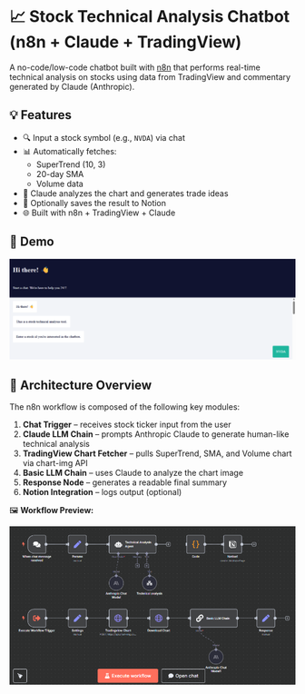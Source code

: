 # 📈 Stock Technical Analysis Chatbot (n8n + Claude + TradingView)

A no-code/low-code chatbot built with [n8n](https://n8n.io/) that performs real-time technical analysis on stocks using data from TradingView and commentary generated by Claude (Anthropic).

## 💡 Features

- 🔍 Input a stock symbol (e.g., `NVDA`) via chat
- 📊 Automatically fetches:
  - SuperTrend (10, 3)
  - 20-day SMA
  - Volume data
- 🧠 Claude analyzes the chart and generates trade ideas
- 📘 Optionally saves the result to Notion
- 🌐 Built with n8n + TradingView + Claude

## 🚀 Demo

![Demo](docs/demo1.png)

## 🧠 Architecture Overview

The n8n workflow is composed of the following key modules:

1. **Chat Trigger** – receives stock ticker input from the user
2. **Claude LLM Chain** – prompts Anthropic Claude to generate human-like technical analysis
3. **TradingView Chart Fetcher** – pulls SuperTrend, SMA, and Volume chart via chart-img API
4. **Basic LLM Chain** – uses Claude to analyze the chart image
5. **Response Node** – generates a readable final summary
6. **Notion Integration** – logs output (optional)

🖼️ **Workflow Preview:**

![Workflow Diagram](docs/workflow.png)
